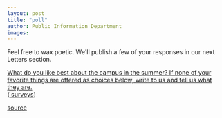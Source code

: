 ```yaml
---
layout: post
title: "poll"
author: Public Information Department
images:
---
```


Feel free to wax poetic. We'll publish a few of your responses in our next Letters section.

[What do you like best about the campus in the summer? If none of your favorite things are offered as choices below, write to us and tell us what they are.][1]   
([ surveys][2])

[1]: http://answers.polldaddy.com/poll/731522/
[2]: http://www.polldaddy.com

[source](http://www1.ucsc.edu/currents/08-09/07-28/poll.asp "Permalink to poll")
